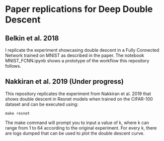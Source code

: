 # Paper replications for Deep Double Descent

## Belkin et al. 2018

I replicate the experiment showcasing double descent in a Fully Connected Network trained on MNIST as described in the paper. The notebook MNIST_FCNN.ipynb shows a prototype of the workflow this repository follows.

## Nakkiran et al. 2019 (Under progress)

This repository replicates the experiment from Nakkiran et al. 2019 that shows double descent in Resnet models when trained on the CIFAR-100 dataset and can be executed using:

`make resnet`

The make command will prompt you to input a value of k, where k can range from 1 to 64 according to the original experiment. For every k, there are logs dumped that can be used to plot the double descent curve. 

